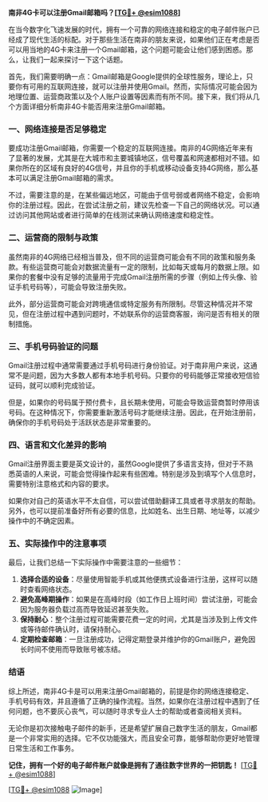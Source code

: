 **南非4G卡可以注册Gmail邮箱吗？[[TG💪+ @esim1088](https://t.me/s/esim1088)]**

在当今数字化飞速发展的时代，拥有一个可靠的网络连接和稳定的电子邮件账户已经成了现代生活的标配。对于那些生活在南非的朋友来说，如果他们正在考虑是否可以用当地的4G卡来注册一个Gmail邮箱，这个问题可能会让他们感到困惑。那么，让我们一起来探讨一下这个话题。

首先，我们需要明确一点：Gmail邮箱是Google提供的全球性服务，理论上，只要你有可用的互联网连接，就可以注册并使用Gmail。然而，实际情况可能会因为地理位置、运营商政策以及个人账户设置等因素而有所不同。接下来，我们将从几个方面详细分析南非4G卡能否用来注册Gmail邮箱。

### **一、网络连接是否足够稳定**

要成功注册Gmail邮箱，你需要一个稳定的互联网连接。南非的4G网络近年来有了显著的发展，尤其是在大城市和主要城镇地区，信号覆盖和网速都相对不错。如果你所在的区域有良好的4G信号，并且你的手机或移动设备支持4G网络，那么基本可以满足注册Gmail邮箱的需求。

不过，需要注意的是，在某些偏远地区，可能由于信号弱或者网络不稳定，会影响你的注册过程。因此，在尝试注册之前，建议先检查一下自己的网络状况。可以通过访问其他网站或者进行简单的在线测试来确认网络速度和稳定性。

### **二、运营商的限制与政策**

虽然南非的4G网络已经相当普及，但不同的运营商可能会有不同的政策和服务条款。有些运营商可能会对数据流量有一定的限制，比如每天或每月的数据上限。如果你的套餐中没有足够的流量用于完成Gmail注册所需的步骤（例如上传头像、验证手机号码等），可能会导致注册失败。

此外，部分运营商可能会对跨境通信或特定服务有所限制。尽管这种情况并不常见，但在注册过程中遇到问题时，不妨联系你的运营商客服，询问是否有相关的限制措施。

### **三、手机号码验证的问题**

Gmail注册过程中通常需要通过手机号码进行身份验证。对于南非用户来说，这通常不是问题，因为大多数人都有本地手机号码。只要你的号码能够正常接收短信验证码，就可以顺利完成验证。

但是，如果你的号码属于预付费卡，且长期未使用，可能会导致运营商暂时停用该号码。在这种情况下，你需要重新激活号码才能继续注册。因此，在开始注册前，确保你的手机号码处于活跃状态是非常重要的。

### **四、语言和文化差异的影响**

Gmail注册界面主要是英文设计的，虽然Google提供了多语言支持，但对于不熟悉英语的人来说，可能会觉得操作起来有些困难。特别是涉及到填写个人信息时，需要特别注意格式和内容的要求。

如果你对自己的英语水平不太自信，可以尝试借助翻译工具或者寻求朋友的帮助。另外，也可以提前准备好所有必要的信息，比如姓名、出生日期、地址等，以减少操作中的不确定因素。

### **五、实际操作中的注意事项**

最后，让我们总结一下实际操作中需要注意的一些细节：

1. **选择合适的设备**：尽量使用智能手机或其他便携式设备进行注册，这样可以随时查看网络状态。
2. **避免高峰期操作**：如果是在高峰时段（如工作日上班时间）尝试注册，可能会因为服务器负载过高而导致延迟甚至失败。
3. **保持耐心**：整个注册过程可能需要花费一定的时间，尤其是当涉及到上传文件或等待邮件确认时，请保持耐心。
4. **定期检查邮箱**：一旦注册成功，记得定期登录并维护你的Gmail账户，避免因长时间不使用而导致账号被冻结。

### **结语**

综上所述，南非4G卡是可以用来注册Gmail邮箱的，前提是你的网络连接稳定、手机号码有效，并且遵循了正确的操作流程。当然，如果你在注册过程中遇到了任何问题，也不要灰心丧气，可以随时寻求专业人士的帮助或者查阅相关资料。

无论你是初次接触电子邮件的新手，还是希望扩展自己数字生活的朋友，Gmail都是一个非常实用的选择。它不仅功能强大，而且安全可靠，能够帮助你更好地管理日常生活和工作事务。

**记住，拥有一个好的电子邮件账户就像是拥有了通往数字世界的一把钥匙！** [[TG💪+ @esim1088](https://t.me/s/esim1088)]

[[TG💪+ @esim1088](https://t.me/s/esim1088) ![Image](https://i.postimg.cc/4NQfJmqS/Snipaste-2025-05-13-00-14-12.png)]